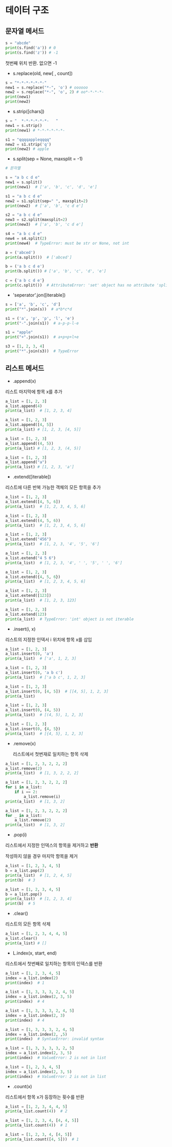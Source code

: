 # 데이터 구조

## 문자열 메서드
```python
s = "abcde"
print(s.find('a')) # 0
print(s.find('z')) # -1
```
첫번째 위치 반환. 없으면 -1

* s.replace(old, new[ , count])
```python
s = "*-*-*-*-*-*-"
new1 = s.replace("*-", 'o') # oooooo
new2 = s.replace("*-", 'o', 2) # oo*-*-*-*-
print(new1)
print(new2)
```

* s.strip([chars])
```python
s = "  *-*-*-*-*-*-   "
new1 = s.strip()
print(new1) # *-*-*-*-*-*-

s1 = "qqqqappleqqqq"
new2 = s1.strip('q')
print(new2) # apple
```

* s.split(sep = None, maxsplit = -1)
```python
# 문자열

s = "a b c d e"
new1 = s.split()
print(new1)  # ['a', 'b', 'c', 'd', 'e']

s1 = "a b c d e"
new2 = s1.split(sep=" ", maxsplit=2)
print(new2)  # ['a', 'b', 'c d e']

s2 = "a b c d e"
new3 = s2.split(maxsplit=2)
print(new3)  # ['a', 'b', 'c d e']

s4 = "a b c d e"
new4 = s4.split(2)
print(new4)  # TypeError: must be str or None, not int

a = ('abced')
print(a.split())  # ['abced']

b = ('a b c d e')
print(b.split()) # ['a', 'b', 'c', 'd', 'e']

c = {'a b c d e'}
print(c.split())  # AttributeError: 'set' object has no attribute 'split'

```
* 'seperator'.jon([iterable])
```python
s = ['a', 'b', 'c', 'd']
print("*".join(s))  # a*b*c*d

s1 = ('a', 'p', 'p', 'l', 'e')
print("-".join(s1))  # a-p-p-l-e

s1 = "apple"
print("+".join(s1))  # a+p+p+l+e

s3 = [1, 2, 3, 4]
print("*".join(s3))  # TypeError
```

## 리스트 메서드
* .append(x)

리스트 마지막에 항목 x를 추가
```python
a_list = [1, 2, 3]
a_list.append(4)
print(a_list)  # [1, 2, 3, 4]

a_list = [1, 2, 3]
a_list.append([4, 5])  
print(a_list) # [1, 2, 3, [4, 5]]

a_list = [1, 2, 3]
a_list.append((4, 5)) 
print(a_list) # [1, 2, 3, (4, 5)]

a_list = [1, 2, 3]
a_list.append("a")
print(a_list) # [1, 2, 3, 'a']
```

* .extend([iterable])

리스트에 다른 반복 가능한 객체의 모든 항목을 추가
```python
a_list = [1, 2, 3]
a_list.extend([4, 5, 6])
print(a_list)  # [1, 2, 3, 4, 5, 6]

a_list = [1, 2, 3]
a_list.extend((4, 5, 6))
print(a_list)  # [1, 2, 3, 4, 5, 6]

a_list = [1, 2, 3]
a_list.extend("456")
print(a_list)  # [1, 2, 3, '4', '5', '6']

a_list = [1, 2, 3]
a_list.extend("4 5 6")
print(a_list)  # [1, 2, 3, '4', ' ', '5', ' ', '6']

a_list = [1, 2, 3]
a_list.extend({4, 5, 6})
print(a_list)  # [1, 2, 3, 4, 5, 6]

a_list = [1, 2, 3]
a_list.extend([123])
print(a_list)  # [1, 2, 3, 123]

a_list = [1, 2, 3]
a_list.extend(123)
print(a_list)  # TypeError: 'int' object is not iterable
```
* .insert(i, x)

리스트의 지정한 인덱서 i 위치에 항목 x를 삽입
```python
a_list = [1, 2, 3]
a_list.insert(0, 'a')
print(a_list)  # ['a', 1, 2, 3]

a_list = [1, 2, 3]
a_list.insert(0, 'a b c')
print(a_list)  # ['a b c', 1, 2, 3]

a_list = [1, 2, 3]
a_list.insert(0, [4, 5])  # [[4, 5], 1, 2, 3]
print(a_list)

a_list = [1, 2, 3]
a_list.insert(0, (4, 5))
print(a_list)  # [(4, 5), 1, 2, 3]

a_list = [1, 2, 3]
a_list.insert(0, {4, 5})
print(a_list)  # [{4, 5}, 1, 2, 3]
```
* .remove(x)
  
  리스트에서 첫번재로 일치하는 항목 삭제
```python
a_list = [1, 2, 3, 2, 2, 2]
a_list.remove(2)
print(a_list)  # [1, 3, 2, 2, 2]

a_list = [1, 2, 3, 2, 2, 2]
for i in a_list:
    if i == 2:
        a_list.remove(i)
print(a_list)  # [1, 3, 2]

a_list = [1, 2, 3, 2, 2, 2]
for _ in a_list:
    a_list.remove(2)
print(a_list)  # [1, 3, 2]
```

* .pop(i)

리스트에서 지정한 인덱스의 항목을 제거하고 **반환** 

작성하지 않을 경우 마지막 항목을 제거
```python
a_list = [1, 2, 3, 4, 5]
b = a_list.pop(2)
print(a_list)  # [1, 2, 4, 5]
print(b)  # 3

a_list = [1, 2, 3, 4, 5]
b = a_list.pop()
print(a_list)  # [1, 2, 3, 4]
print(b)  # 5
```
* .clear()
  
리스트의 모든 항목 삭제
```python
a_list = [1, 2, 3, 4, 4, 5]
a_list.clear()
print(a_list) # []
```

* L.index(x, start, end)

리스트에서 첫번째로 일치하는 항목의 인덱스를 반환
```python
a_list = [1, 2, 3, 4, 5]
index = a_list.index(2)
print(index)  # 1

a_list = [1, 3, 3, 3, 2, 4, 5]
index = a_list.index(2, 3, 5)
print(index)  # 4

a_list = [1, 3, 3, 3, 2, 4, 5]
index = a_list.index(2, 3)
print(index)  # 4

a_list = [1, 3, 3, 3, 2, 4, 5]
index = a_list.index(2, ,5)
print(index)  # SyntaxError: invalid syntax

a_list = [1, 3, 3, 3, 3, 2, 5]
index = a_list.index(2, 3, 5)
print(index)  # ValueError: 2 is not in list

a_list = [1, 2, 3, 4, 5]
index = a_list.index(2, 3, 5)
print(index)  # ValueError: 2 is not in list
```

* .count(x)

리스트에서 항목 x가 등장하는 횟수를 반환
```python
a_list = [1, 2, 3, 4, 4, 5]
print(a_list.count(4))  # 2

a_list = [1, 2, 3, 4, [4, 4, 5]]
print(a_list.count(4))  # 1

a_list = [1, 2, 3, 4, [4, 5]]
print(a_list.count([4, 5]))  # 1
```